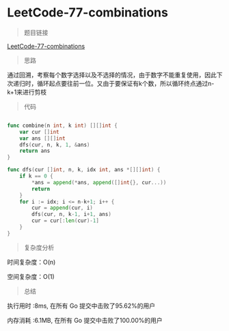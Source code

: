 # LeetCode-77-combinations
>题目链接

[LeetCode-77-combinations](https://leetcode-cn.com/problems/combinations/)

>思路

通过回溯，考察每个数字选择以及不选择的情况，由于数字不能重复使用，因此下次递归时，循环起点要往前一位。又由于要保证有k个数，所以循环终点通过n-k+1来进行剪枝

>代码

```go

func combine(n int, k int) [][]int {
    var cur []int
    var ans [][]int
    dfs(cur, n, k, 1, &ans)
    return ans
}

func dfs(cur []int, n, k, idx int, ans *[][]int) {
    if k == 0 {
        *ans = append(*ans, append([]int{}, cur...))
        return
    }
    for i := idx; i <= n-k+1; i++ {
        cur = append(cur, i)
        dfs(cur, n, k-1, i+1, ans)
        cur = cur[:len(cur)-1]
    }
}

```

>复杂度分析

时间复杂度：O(n)

空间复杂度：O(1)

>总结

执行用时 :8ms, 在所有 Go 提交中击败了95.62%的用户

内存消耗 :6.1MB, 在所有 Go 提交中击败了100.00%的用户
